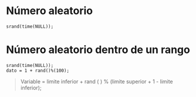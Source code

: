 # Número aleatorio
```
srand(time(NULL));
```
# Número aleatorio dentro de un rango
```
srand(time(NULL));
dato = 1 + rand()%(100);
```
>Variable = limite inferior + rand ( ) % (limite superior + 1 - limite inferior);